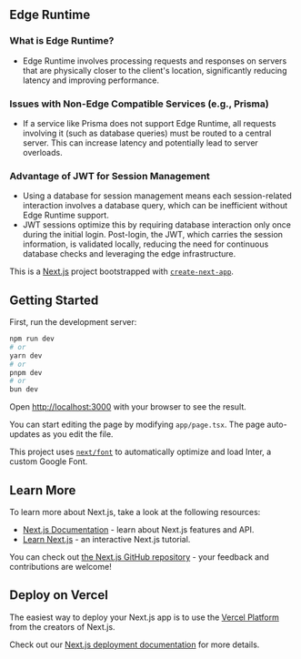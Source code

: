 ## Edge Runtime

### What is Edge Runtime?

- Edge Runtime involves processing requests and responses on servers that are physically closer to the client's location, significantly reducing latency and improving performance.

### Issues with Non-Edge Compatible Services (e.g., Prisma)

- If a service like Prisma does not support Edge Runtime, all requests involving it (such as database queries) must be routed to a central server. This can increase latency and potentially lead to server overloads.

### Advantage of JWT for Session Management

- Using a database for session management means each session-related interaction involves a database query, which can be inefficient without Edge Runtime support.
- JWT sessions optimize this by requiring database interaction only once during the initial login. Post-login, the JWT, which carries the session information, is validated locally, reducing the need for continuous database checks and leveraging the edge infrastructure.

This is a [Next.js](https://nextjs.org/) project bootstrapped with [`create-next-app`](https://github.com/vercel/next.js/tree/canary/packages/create-next-app).

## Getting Started

First, run the development server:

```bash
npm run dev
# or
yarn dev
# or
pnpm dev
# or
bun dev
```

Open [http://localhost:3000](http://localhost:3000) with your browser to see the result.

You can start editing the page by modifying `app/page.tsx`. The page auto-updates as you edit the file.

This project uses [`next/font`](https://nextjs.org/docs/basic-features/font-optimization) to automatically optimize and load Inter, a custom Google Font.

## Learn More

To learn more about Next.js, take a look at the following resources:

- [Next.js Documentation](https://nextjs.org/docs) - learn about Next.js features and API.
- [Learn Next.js](https://nextjs.org/learn) - an interactive Next.js tutorial.

You can check out [the Next.js GitHub repository](https://github.com/vercel/next.js/) - your feedback and contributions are welcome!

## Deploy on Vercel

The easiest way to deploy your Next.js app is to use the [Vercel Platform](https://vercel.com/new?utm_medium=default-template&filter=next.js&utm_source=create-next-app&utm_campaign=create-next-app-readme) from the creators of Next.js.

Check out our [Next.js deployment documentation](https://nextjs.org/docs/deployment) for more details.
